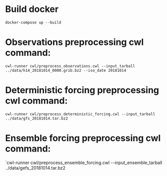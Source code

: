 # Build docker
`docker-compose up --build`

# Observations preprocessing cwl command:
`cwl-runner cwl/preprocess_observations.cwl --input_tarball ../data/h14_20181014_0000.grib.bz2 --iso_date 20181014`

# Deterministic forcing preprocessing cwl command:
`cwl-runner cwl/preprocess_deterministic_forcing.cwl --input_tarball ../data/gfs_20181014.tar.bz2`

# Ensemble forcing preprocessing cwl command:
`cwl-runner cwl/preprocess_ensemble_forcing.cwl --input_ensemble_tarball ../data/gefs_20181014.tar.bz2
